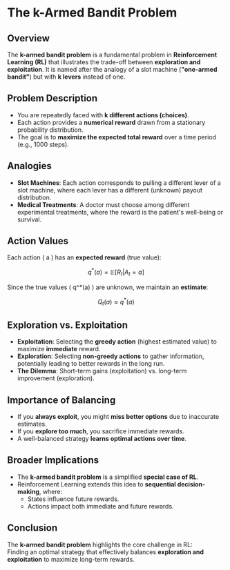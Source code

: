 # The k-Armed Bandit Problem

## Overview
The **k-armed bandit problem** is a fundamental problem in **Reinforcement Learning (RL)** that illustrates the trade-off between **exploration and exploitation**. It is named after the analogy of a slot machine (**"one-armed bandit"**) but with **k levers** instead of one.

## Problem Description
- You are repeatedly faced with **k different actions (choices)**.
- Each action provides a **numerical reward** drawn from a stationary probability distribution.
- The goal is to **maximize the expected total reward** over a time period (e.g., 1000 steps).

## Analogies
- **Slot Machines**: Each action corresponds to pulling a different lever of a slot machine, where each lever has a different (unknown) payout distribution.
- **Medical Treatments**: A doctor must choose among different experimental treatments, where the reward is the patient's well-being or survival.

## Action Values
Each action \( a \) has an **expected reward** (true value):

```math
q^*(a) = \mathbb{E}[R_t | A_t = a]
```

Since the true values \( q^*(a) \) are unknown, we maintain an **estimate**:

```math
Q_t(a) \approx q^*(a)
```

## Exploration vs. Exploitation
- **Exploitation**: Selecting the **greedy action** (highest estimated value) to maximize **immediate** reward.
- **Exploration**: Selecting **non-greedy actions** to gather information, potentially leading to better rewards in the long run.
- **The Dilemma**: Short-term gains (exploitation) vs. long-term improvement (exploration).

## Importance of Balancing
- If you **always exploit**, you might **miss better options** due to inaccurate estimates.
- If you **explore too much**, you sacrifice immediate rewards.
- A well-balanced strategy **learns optimal actions over time**.

## Broader Implications
- The **k-armed bandit problem** is a simplified **special case of RL**.
- Reinforcement Learning extends this idea to **sequential decision-making**, where:
  - States influence future rewards.
  - Actions impact both immediate and future rewards.

## Conclusion
The **k-armed bandit problem** highlights the core challenge in RL:  
Finding an optimal strategy that effectively balances **exploration and exploitation** to maximize long-term rewards.
